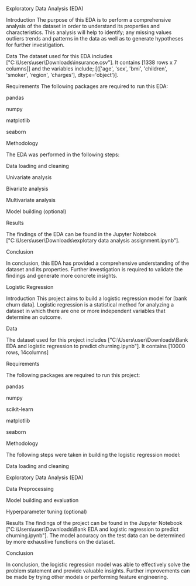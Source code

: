 Exploratory Data Analysis (EDA)


Introduction
The purpose of this EDA is to perform a comprehensive analysis of the dataset in order to understand its properties and characteristics. This analysis will help to identify;
any missing values
outliers
trends and patterns in the data
as well as to generate hypotheses for further investigation.


Data
The dataset used for this EDA includes ["C:\Users\user\Downloads\insurance.csv"]. It contains [1338 rows x 7 columns]] and the variables include;
[(['age',
'sex',
'bmi', 
'children',
'smoker',
'region',
'charges'], 
dtype='object')].

Requirements
The following packages are required to run this EDA:

pandas

numpy

matplotlib

seaborn

Methodology

The EDA was performed in the following steps:


Data loading and cleaning

Univariate analysis

Bivariate analysis

Multivariate analysis

Model building (optional)


Results

The findings of the EDA can be found in the Jupyter Notebook ["C:\Users\user\Downloads\explotary data analysis assignment.ipynb"]. 


Conclusion

In conclusion, this EDA has provided a comprehensive understanding of the dataset and its properties. Further investigation is required to validate the findings and generate more concrete insights.






Logistic Regression


Introduction
This project aims to build a logistic regression model for [bank churn data]. Logistic regression is a statistical method for analyzing a dataset in which there are one or more independent variables that determine an outcome.

Data

The dataset used for this project includes ["C:\Users\user\Downloads\Bank EDA and logistic regression to predict churning.ipynb"]. It contains [10000 rows, 14columns] 


Requirements


The following packages are required to run this project:

pandas

numpy

scikit-learn

matplotlib

seaborn



Methodology

The following steps were taken in building the logistic regression model:


Data loading and cleaning

Exploratory Data Analysis (EDA)

Data Preprocessing

Model building and evaluation

Hyperparameter tuning (optional)



Results
The findings of the project can be found in the Jupyter Notebook ["C:\Users\user\Downloads\Bank EDA and logistic regression to predict churning.ipynb"]. The model  accuracy  on the test data can be determined by more exhaustive functions on the dataset.


Conclusion

In conclusion, the logistic regression model was able to effectively solve the problem statement and provide valuable insights. Further improvements can be made by trying other models or performing feature engineering.


